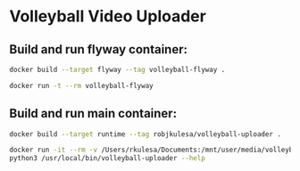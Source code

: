 # Volleyball Video Uploader

## Build and run flyway container:

```sh
docker build --target flyway --tag volleyball-flyway .
```

```sh
docker run -t --rm volleyball-flyway
```

## Build and run main container:

```sh
docker build --target runtime --tag robjkulesa/volleyball-uploader .
```

```sh
docker run -it --rm -v /Users/rkulesa/Documents:/mnt/user/media/volleyball robjkulesa/volleyball-uploader bash
python3 /usr/local/bin/volleyball-uploader --help
```
